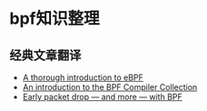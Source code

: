 # bpf知识整理

## 经典文章翻译
- [A thorough introduction to eBPF](https://davidlovezoe.club/ebpf-learning-001)
- [An introduction to the BPF Compiler Collection](https://davidlovezoe.club/ebpf-learning-bcc-intro)
- [Early packet drop — and more — with BPF](https://davidlovezoe.club/ebpf-learning-xdp-init-intro)
